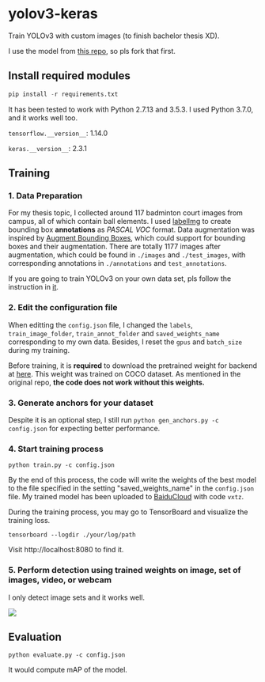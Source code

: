 # yolov3-keras

Train YOLOv3 with custom images (to finish bachelor thesis XD).

I use the model from [this repo](https://github.com/experiencor/keras-yolo3), so pls fork that first.

## Install required modules

```python
pip install -r requirements.txt
```

It has been tested to work with Python 2.7.13 and 3.5.3. I used Python 3.7.0, and it works well too.

`tensorflow.__version__`: 1.14.0

`keras.__version__`: 2.3.1

## Training

### 1. Data Preparation

For my thesis topic, I collected around 117 badminton court images from campus, all of which contain ball elements. I used [labelImg](https://github.com/tzutalin/labelImg) to create bounding box **annotations** as _PASCAL VOC_ format. Data augmentation was inspired by [Augment Bounding Boxes](https://nbviewer.jupyter.org/github/aleju/imgaug-doc/blob/master/notebooks/B02%20-%20Augment%20Bounding%20Boxes.ipynb), which could support for bounding boxes and their augmentation. There are totally 1177 images after augmentation, which could be found in `./images` and `./test_images`, with corresponding annotations in `./annotations` and `test_annotations`.

If you are going to train YOLOv3 on your own data set, pls follow the instruction in [it](https://github.com/experiencor/keras-yolo3).

### 2. Edit the configuration file

When editting the `config.json` file, I changed the `labels`, `train_image_folder`, `train_annot_folder` and `saved_weights_name` corresponding to my own data. Besides, I reset the `gpus` and `batch_size` during my training.

Before training, it is **required** to download the pretrained weight for backend at [here](https://bit.ly/39rLNoE). This weight was trained on COCO dataset. As mentioned in the original repo, **the code does not work without this weights.**

### 3. Generate anchors for your dataset

Despite it is an optional step, I still run `python gen_anchors.py -c config.json` for expecting better performance.

### 4. Start training process

`python train.py -c config.json`

By the end of this process, the code will write the weights of the best model to the file specified in the setting "saved_weights_name" in the `config.json` file. My trained model has been uploaded to [BaiduCloud](https://pan.baidu.com/s/1kVz_lPI4O-i9KfJWi179MQ) with code `vxtz`.

During the training process, you may go to TensorBoard and visualize the training loss.

`tensorboard --logdir ./your/log/path`

Visit http://localhost:8080 to find it.

### 5. Perform detection using trained weights on image, set of images, video, or webcam

I only detect image sets and it works well.

![](https://user-images.githubusercontent.com/35906792/77249469-258d8e80-6c7c-11ea-8992-635177009f74.jpg)

## Evaluation

`python evaluate.py -c config.json`

It would compute mAP of the model.
